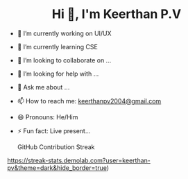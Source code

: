 <h1 align='center'>Hi 👋, I'm <strong>Keerthan P.V</strong></h1>

- 🔭 I’m currently working on UI/UX
- 🌱 I’m currently learning CSE
- 👯 I’m looking to collaborate on ...
- 🤔 I’m looking for help with ...
- 💬 Ask me about ...
- 📫 How to reach me: keerthanpv2004@gmail.com
- 😄 Pronouns: He/Him
- ⚡ Fun fact: Live present...
  
  GitHub Contribution Streak

https://streak-stats.demolab.com?user=keerthan-pv&theme=dark&hide_border=true)
